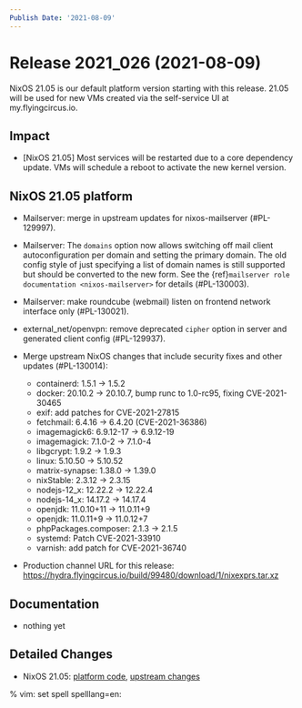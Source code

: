 ```yaml
---
Publish Date: '2021-08-09'
---
```


# Release 2021_026 (2021-08-09)

NixOS 21.05 is our default platform version starting with this release.
21.05 will be used for new VMs created via the self-service UI at my.flyingcircus.io.

## Impact

- \[NixOS 21.05\] Most services will be restarted due to a core dependency update.
  VMs will schedule a reboot to activate the new kernel version.

## NixOS 21.05 platform

- Mailserver: merge in upstream updates for nixos-mailserver (#PL-129997).

- Mailserver: The `domains` option now allows switching off mail client autoconfiguration per domain and setting the primary domain.
  The old config style of just specifying a list of domain names is still supported but should be converted to the new form.
  See the {ref}`mailserver role documentation <nixos-mailserver>` for details (#PL-130003).

- Mailserver: make roundcube (webmail) listen on frontend network interface only (#PL-130021).

- external_net/openvpn: remove deprecated `cipher` option in server and generated client config (#PL-129937).

- Merge upstream NixOS changes that include security fixes and other updates (#PL-130014):

  - containerd: 1.5.1 -> 1.5.2
  - docker: 20.10.2 -> 20.10.7, bump runc to 1.0-rc95, fixing CVE-2021-30465
  - exif: add patches for CVE-2021-27815
  - fetchmail: 6.4.16 -> 6.4.20 (CVE-2021-36386)
  - imagemagick6: 6.9.12-17 -> 6.9.12-19
  - imagemagick: 7.1.0-2 -> 7.1.0-4
  - libgcrypt: 1.9.2 -> 1.9.3
  - linux: 5.10.50 -> 5.10.52
  - matrix-synapse: 1.38.0 -> 1.39.0
  - nixStable: 2.3.12 -> 2.3.15
  - nodejs-12_x: 12.22.2 -> 12.22.4
  - nodejs-14_x: 14.17.2 -> 14.17.4
  - openjdk: 11.0.10+11 -> 11.0.11+9
  - openjdk: 11.0.11+9 -> 11.0.12+7
  - phpPackages.composer: 2.1.3 -> 2.1.5
  - systemd: Patch CVE-2021-33910
  - varnish: add patch for CVE-2021-36740

- Production channel URL for this release: <https://hydra.flyingcircus.io/build/99480/download/1/nixexprs.tar.xz>

## Documentation

- nothing yet

## Detailed Changes

- NixOS 21.05: [platform code](https://github.com/flyingcircusio/fc-nixos/compare/fc/r2021_025/21.05...817a5b0b808caa9a6b6942ffa17c1f8113e55eba),
  [upstream changes](https://github.com/NixOS/nixpkgs/compare/63ee5cd99a2e193d5e4c879feb9683ddec23fa03...16bf3980bfa0d8929639be93fa8491ebad9d61ec)

% vim: set spell spelllang=en:
